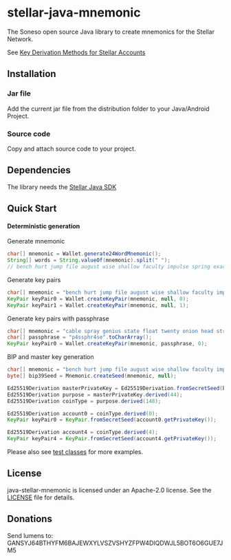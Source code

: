 # stellar-java-mnemonic

The Soneso open source Java library to create mnemonics for the Stellar Network. 

See [Key Derivation Methods for Stellar Accounts](https://github.com/stellar/stellar-protocol/blob/master/ecosystem/sep-0005.md)

## Installation

### Jar file

Add the current jar file from the distribution folder to your Java/Android Project.

### Source code

Copy and attach source code to your project.

## Dependencies

The library needs the [Stellar Java SDK](https://github.com/stellar/java-stellar-sdk)

## Quick Start


#### Deterministic generation

Generate mnemonic
```java
char[] mnemonic = Wallet.generate24WordMnemonic();
String[] words = String.valueOf(mnemonic).split(" ");
// bench hurt jump file august wise shallow faculty impulse spring exact slush thunder author capable act festival slice deposit sauce coconut afford frown better
```

Generate key pairs
```java
char[] mnemonic = "bench hurt jump file august wise shallow faculty impulse spring exact slush thunder author capable act festival slice deposit sauce coconut afford frown better".toCharArray();
KeyPair keyPair0 = Wallet.createKeyPair(mnemonic, null, 0);
KeyPair keyPair1 = Wallet.createKeyPair(mnemonic, null, 1);
```

Generate key pairs with passphrase
```java
char[] mnemonic = "cable spray genius state float twenty onion head street palace net private method loan turn phrase state blanket interest dry amazing dress blast tube".toCharArray();
char[] passphrase = "p4ssphr4se".toCharArray();
KeyPair keyPair0 = Wallet.createKeyPair(mnemonic, passphrase, 0);
``` 

BIP and master key generation
```java
char[] mnemonic = "bench hurt jump file august wise shallow faculty impulse spring exact slush thunder author capable act festival slice deposit sauce coconut afford frown better".toCharArray();
byte[] bip39Seed = Mnemonic.createSeed(mnemonic, null);

Ed25519Derivation masterPrivateKey = Ed25519Derivation.fromSecretSeed(bip39Seed);
Ed25519Derivation purpose = masterPrivateKey.derived(44);
Ed25519Derivation coinType = purpose.derived(148);

Ed25519Derivation account0 = coinType.derived(0);
KeyPair keyPair0 = KeyPair.fromSecretSeed(account0.getPrivateKey());

Ed25519Derivation account4 = coinType.derived(4);
KeyPair keyPair4 = KeyPair.fromSecretSeed(account4.getPrivateKey());
```      

Please also see [test classes](https://github.com/Soneso/stellar-java-mnemonic/tree/master/src/test/java) for more examples.


## License

java-stellar-mnemonic is licensed under an Apache-2.0 license. See the [LICENSE](https://github.com/Soneso/stellar-java-mnemonic/blob/master/LICENSE) file for details.

## Donations
Send lumens to: GANSYJ64BTHYFM6BAJEWXYLVSZVSHYZFPW4DIQDWJL5BOT6O6GUE7JM5

